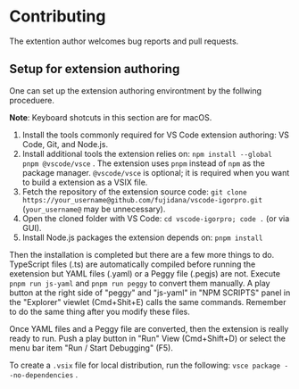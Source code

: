 Contributing
====

The extention author welcomes bug reports and pull requests.

Setup for extension authoring
----

One can set up the extension authoring environtment by the follwing proceduere.

**Note**: Keyboard shotcuts in this section are for macOS.

1. Install the tools commonly required for VS Code extension authoring: VS Code, Git, and Node.js.
2. Install additional tools the extension relies on: `npm install --global pnpm @vscode/vsce` . The extension uses `pnpm` instead of `npm` as the package manager. `@vscode/vsce` is optional; it is required when you want to build a extension as a VSIX file.
3. Fetch the repository of the extension source code: `git clone https://your_username@github.com/fujidana/vscode-igorpro.git` (`your_username@` may be unnecessary).
4. Open the cloned folder with VS Code: `cd vscode-igorpro; code .` (or via GUI).
5. Install Node.js packages the extension depends on: `pnpm install`

Then the installation is completed but there are a few more things to do.
TypeScript files (.ts) are automatically compiled before running the exetension but YAML files (.yaml) or a Peggy file (.pegjs) are not.
Execute `pnpm run js-yaml` and `pnpm run peggy` to convert them manually.
A play button at the right side of "peggy" and "js-yaml" in "NPM SCRIPTS" panel in the "Explorer" viewlet (Cmd+Shit+E) calls the same commands.
Remember to do the same thing after you modify these files.

Once YAML files and a Peggy file are converted, then the extension is really ready to run.
Push a play button in "Run" View (Cmd+Shift+D) or select the menu bar item "Run / Start Debugging" (F5).

To create a `.vsix` file for local distribution, run the following: `vsce package --no-dependencies` .
